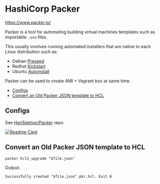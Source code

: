 # HashiCorp Packer

<https://www.packer.io/>

Packer is a tool for automating building virtual machines templates such as importable `.ova` files.

This usually involves running automated installers that are native to each Linux distribution such as:

- Debian [Preseed](debian.md#debian-preseeding---automated-installations)
- Redhat [Kickstart](redhat.md#kickstart---automated-installations)
- Ubuntu [Autoinstall](ubuntu.md#autoinstall---automated-installations)

Packer can be used to create AMI + Vagrant box at same time.

<!-- INDEX_START -->

- [Configs](#configs)
- [Convert an Old Packer JSON template to HCL](#convert-an-old-packer-json-template-to-hcl)

<!-- INDEX_END -->

## Configs

See [HariSekhon/Packer](https://github.com/HariSekhon/Packer) repo.

[![Readme Card](https://github-readme-stats.vercel.app/api/pin/?username=HariSekhon&repo=Packer&theme=ambient_gradient&description_lines_count=3)](https://github.com/HariSekhon/Packer)

## Convert an Old Packer JSON template to HCL

```shell
packer hcl2_upgrade "$file.json"
```

Output:

```text
Successfully created "$file.json".pkr.hcl. Exit 0
```
